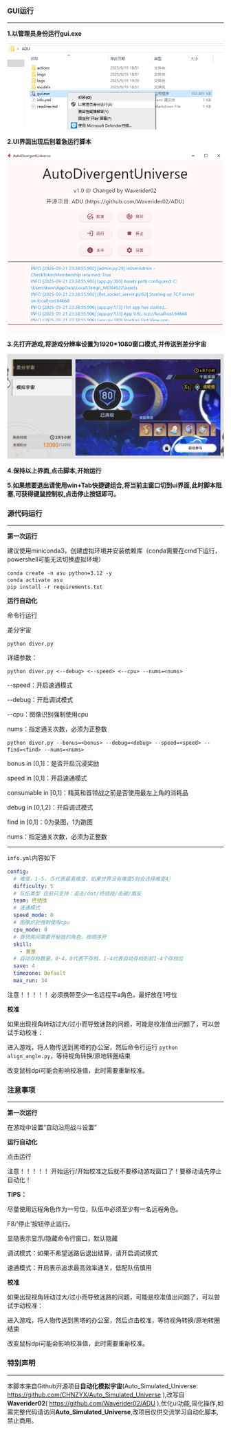 ### GUI运行

___

**1.以管理员身份运行gui.exe**

![image-20250919220037581](./assets/image-20250919220037581.png)

**2.UI界面出现后别着急运行脚本**

![image-20250921233907882](./assets/image-20250921233907882.png)

**3.先打开游戏,将游戏分辨率设置为1920*1080窗口模式,并传送到差分宇宙**

![image-20250919220255889](./assets/image-20250919220255889.png)

**4.保持以上界面,点击脚本,开始运行**

**5.如果想要退出请使用win+Tab快捷键组合,将当前主窗口切到ui界面,此时脚本阻塞,可获得键鼠控制权,点击停止按钮即可。**

### 源代码运行

___

**第一次运行**

建议使用miniconda3，创建虚拟环境并安装依赖库（conda需要在cmd下运行，powershell可能无法切换虚拟环境）

```plaintext
conda create -n asu python=3.12 -y
conda activate asu
pip install -r requirements.txt
```

**运行自动化**

命令行运行

差分宇宙
```plaintext
python diver.py
```

详细参数：
```plaintext
python diver.py <--debug> <--speed> <--cpu> --nums=<nums>
```
--speed：开启速通模式

--debug：开启调试模式

--cpu：图像识别强制使用cpu

nums：指定通关次数，必须为正整数

```plaintext
python diver.py --bonus=<bonus> --debug=<debug> --speed=<speed> --find=<find> --nums=<nums>
```
bonus in [0,1]：是否开启沉浸奖励

speed in [0,1]：开启速通模式

consumable in [0,1]：精英和首领战之前是否使用最左上角的消耗品

debug in [0,1,2]：开启调试模式

find in [0,1]：0为录图，1为跑图

nums：指定通关次数，必须为正整数

----------------------------------------------------------------------------------------------

`info.yml`内容如下
```yaml
config:
  # 难度，1-5，（5代表最高难度，如果世界没有难度5则会选择难度4）
  difficulty: 5
  # 队伍类型 目前只支持：追击/dot/终结技/击破/盾反
  team: 终结技
  # 速通模式
  speed_mode: 0
  # 图像识别强制使用cpu
  cpu_mode: 0
  # 首领房间需要开秘技的角色，按顺序开
  skill:
    - 黄泉
  # 自动存档数量，0-4，0代表不存档，1-4代表自动存档到前1-4个存档位
  save: 4
  timezone: Default
  max_run: 34
```

注意！！！！！ 必须携带至少一名远程平a角色，最好放在1号位


**校准**

如果出现视角转动过大/过小而导致迷路的问题，可能是校准值出问题了，可以尝试手动校准：

进入游戏，将人物传送到黑塔的办公室，然后命令行运行 `python align_angle.py`，等待视角转换/原地转圈结束

改变鼠标dpi可能会影响校准值，此时需要重新校准。

### 注意事项

___

**第一次运行**

在游戏中设置“自动沿用战斗设置”

**运行自动化**

点击运行

注意！！！！！ 开始运行/开始校准之后就不要移动游戏窗口了！要移动请先停止自动化！

**TIPS：**

尽量使用远程角色作为一号位，队伍中必须至少有一名远程角色。

F8/‘停止’按钮停止运行。

显隐表示显示/隐藏命令行窗口，默认隐藏

调试模式：如果不希望迷路后退出结算，请开启调试模式

速通模式：开启表示追求最高效率通关，低配队伍慎用


**校准**

如果出现视角转动过大/过小而导致迷路的问题，可能是校准值出问题了，可以尝试手动校准：

进入游戏，将人物传送到黑塔的办公室，然后点击校准，等待视角转换/原地转圈结束

改变鼠标dpi可能会影响校准值，此时需要重新校准。

### **特别声明**

___

本脚本来自Github开源项目**自动化模拟宇宙**(Auto_Simulated_Universe: https://github.com/CHNZYX/Auto_Simulated_Universe ),改写自**Waverider02**( https://github.com/Waverider02/ADU ),优化ui功能,简化操作,如需完整代码请访问**Auto_Simulated_Universe**,改项目仅供交流学习自动化脚本,禁止商用。
